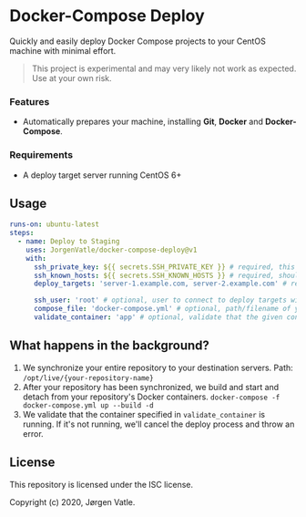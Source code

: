 # Docker-Compose Deploy
Quickly and easily deploy Docker Compose projects to your CentOS machine with minimal effort.
> This project is experimental and may very likely not work as expected. Use at your own risk.

### Features
- Automatically prepares your machine, installing **Git**, **Docker** and **Docker-Compose**.

### Requirements
- A deploy target server running CentOS 6+

## Usage

```yaml
runs-on: ubuntu-latest
steps:
  - name: Deploy to Staging
    uses: JorgenVatle/docker-compose-deploy@v1
    with:
      ssh_private_key: ${{ secrets.SSH_PRIVATE_KEY }} # required, this will be used when transferring files to your deploy targets
      ssh_known_hosts: ${{ secrets.SSH_KNOWN_HOSTS }} # required, should match up with your deploy targets
      deploy_targets: 'server-1.example.com, server-2.example.com' # required, comma separated list of servers to deploy to.

      ssh_user: 'root' # optional, user to connect to deploy targets with. Defaults to 'root'
      compose_file: 'docker-compose.yml' # optional, path/filename of your docker-compose file. Defaults to 'docker-compose.yml'
      validate_container: 'app' # optional, validate that the given container name is running. Otherwise, throw an error. Defaults to 'app' 
```

## What happens in the background?
1. We synchronize your entire repository to your destination servers. Path: `/opt/live/{your-repository-name}`
2. After your repository has been synchronized, we build and start and detach from your repository's Docker containers. `docker-compose -f docker-compose.yml up --build -d`
3. We validate that the container specified in `validate_container` is running. If it's not running, we'll cancel the deploy process and throw an error.

## License
This repository is licensed under the ISC license.

Copyright (c) 2020, Jørgen Vatle.
